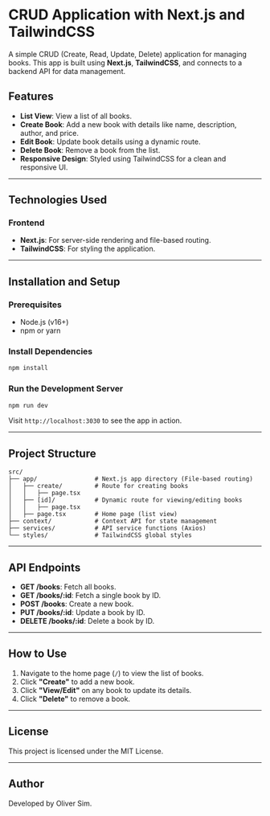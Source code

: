 
# CRUD Application with Next.js and TailwindCSS

A simple CRUD (Create, Read, Update, Delete) application for managing books. This app is built using **Next.js**, **TailwindCSS**, and connects to a backend API for data management.

## Features

- **List View**: View a list of all books.
- **Create Book**: Add a new book with details like name, description, author, and price.
- **Edit Book**: Update book details using a dynamic route.
- **Delete Book**: Remove a book from the list.
- **Responsive Design**: Styled using TailwindCSS for a clean and responsive UI.

---

## Technologies Used

### Frontend
- **Next.js**: For server-side rendering and file-based routing.
- **TailwindCSS**: For styling the application.

---

## Installation and Setup

### Prerequisites
- Node.js (v16+)
- npm or yarn

### Install Dependencies
```bash
npm install
```

### Run the Development Server
```bash
npm run dev
```

Visit `http://localhost:3030` to see the app in action.

---

## Project Structure

```plaintext
src/
├── app/                # Next.js app directory (File-based routing)
│   ├── create/         # Route for creating books
│   │   ├── page.tsx
│   ├── [id]/           # Dynamic route for viewing/editing books
│   │   ├── page.tsx
│   ├── page.tsx        # Home page (list view)
├── context/            # Context API for state management
├── services/           # API service functions (Axios)
└── styles/             # TailwindCSS global styles
```

---

## API Endpoints

- **GET /books**: Fetch all books.
- **GET /books/:id**: Fetch a single book by ID.
- **POST /books**: Create a new book.
- **PUT /books/:id**: Update a book by ID.
- **DELETE /books/:id**: Delete a book by ID.

---

## How to Use

1. Navigate to the home page (`/`) to view the list of books.
2. Click **"Create"** to add a new book.
3. Click **"View/Edit"** on any book to update its details.
4. Click **"Delete"** to remove a book.

---

## License

This project is licensed under the MIT License.

---

## Author

Developed by Oliver Sim.
